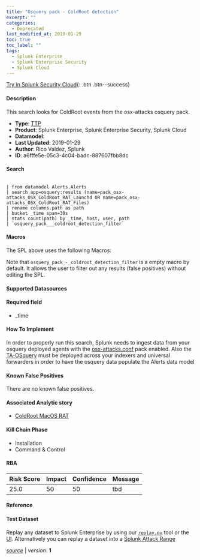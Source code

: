 ```yaml
---
title: "Osquery pack - ColdRoot detection"
excerpt: ""
categories:
  - Deprecated
last_modified_at: 2019-01-29
toc: true
toc_label: ""
tags:
  - Splunk Enterprise
  - Splunk Enterprise Security
  - Splunk Cloud
---
```




[Try in Splunk Security Cloud](https://www.splunk.com/en_us/cyber-security.html){: .btn .btn--success}

#### Description

This search looks for ColdRoot events from the osx-attacks osquery pack.

- **Type**: [TTP](https://github.com/splunk/security_content/wiki/object-Analytic-Types)
- **Product**: Splunk Enterprise, Splunk Enterprise Security, Splunk Cloud
- **Datamodel**: 
- **Last Updated**: 2019-01-29
- **Author**: Rico Valdez, Splunk
- **ID**: a6fffe5e-05c3-4c04-badc-887607fbb8dc

#### Search

```

| from datamodel Alerts.Alerts 
| search app=osquery:results (name=pack_osx-attacks_OSX_ColdRoot_RAT_Launchd OR name=pack_osx-attacks_OSX_ColdRoot_RAT_Files) 
| rename columns.path as path 
| bucket _time span=30s 
| stats count(path) by _time, host, user, path 
| `osquery_pack___coldroot_detection_filter`
```

#### Macros
The SPL above uses the following Macros:

Note that `osquery_pack_-_coldroot_detection_filter` is a empty macro by default. It allows the user to filter out any results (false positives) without editing the SPL.

#### Supported Datasources


#### Required field
* _time


#### How To Implement
In order to properly run this search, Splunk needs to ingest data from your osquery deployed agents with the [osx-attacks.conf](https://github.com/facebook/osquery/blob/experimental/packs/osx-attacks.conf#L599) pack enabled. Also the [TA-OSquery](https://github.com/d1vious/TA-osquery) must be deployed across your indexers and universal forwarders in order to have the osquery data populate the Alerts data model

#### Known False Positives
There are no known false positives.

#### Associated Analytic story
* [ColdRoot MacOS RAT](/stories/coldroot_macos_rat)


#### Kill Chain Phase
* Installation
* Command & Control



#### RBA

| Risk Score  | Impact      | Confidence   | Message      |
| ----------- | ----------- |--------------|--------------|
| 25.0 | 50 | 50 | tbd |




#### Reference


#### Test Dataset
Replay any dataset to Splunk Enterprise by using our [`replay.py`](https://github.com/splunk/attack_data#using-replaypy) tool or the [UI](https://github.com/splunk/attack_data#using-ui).
Alternatively you can replay a dataset into a [Splunk Attack Range](https://github.com/splunk/attack_range#replay-dumps-into-attack-range-splunk-server)



[*source*](https://github.com/splunk/security_content/tree/develop/detections/deprecated/osquery_pack_-_coldroot_detection.yml) \| *version*: **1**
